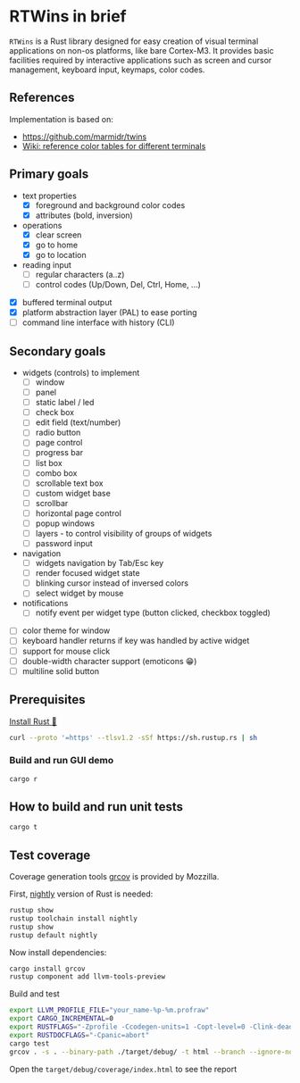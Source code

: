 # RTWins in brief

`RTWins` is a Rust library designed for easy creation of visual terminal applications on non-os platforms, like bare Cortex-M3.
It provides basic facilities required by interactive applications such as screen and cursor management, keyboard input, keymaps, color codes.

## References

Implementation is based on:

* <https://github.com/marmidr/twins>
* [Wiki: reference color tables for different terminals](https://en.m.wikipedia.org/wiki/ANSI_escape_code)

## Primary goals

* text properties
  * [x] foreground and background color codes
  * [x] attributes (bold, inversion)
* operations
  * [x] clear screen
  * [x] go to home
  * [x] go to location
* reading input
  * [ ] regular characters (a..z)
  * [ ] control codes (Up/Down, Del, Ctrl, Home, ...)
* [x] buffered terminal output
* [x] platform abstraction layer (PAL) to ease porting
* [ ] command line interface with history (CLI)

## Secondary goals

* widgets (controls) to implement
  * [ ] window
  * [ ] panel
  * [ ] static label / led
  * [ ] check box
  * [ ] edit field (text/number)
  * [ ] radio button
  * [ ] page control
  * [ ] progress bar
  * [ ] list box
  * [ ] combo box
  * [ ] scrollable text box
  * [ ] custom widget base
  * [ ] scrollbar
  * [ ] horizontal page control
  * [ ] popup windows
  * [ ] layers - to control visibility of groups of widgets
  * [ ] password input
* navigation
  * [ ] widgets navigation by Tab/Esc key
  * [ ] render focused widget state
  * [ ] blinking cursor instead of inversed colors
  * [ ] select widget by mouse
* notifications
  * [ ] notify event per widget type (button clicked, checkbox toggled)
* [ ] color theme for window
* [ ] keyboard handler returns if key was handled by active widget
* [ ] support for mouse click
* [ ] double-width character support (emoticons 😁)
* [ ] multiline solid button

## Prerequisites

[Install Rust 📖](https://www.rust-lang.org/tools/install)

```bash
curl --proto '=https' --tlsv1.2 -sSf https://sh.rustup.rs | sh
```

### Build and run GUI demo

```bash
cargo r
```

## How to build and run unit tests

```bash
cargo t
```

## Test coverage

Coverage generation tools [grcov](https://github.com/mozilla/grcov) is provided by Mozzilla.

First, [nightly](https://rust-lang.github.io/rustup/concepts/channels.html) version of Rust is needed:

```bash
rustup show
rustup toolchain install nightly
rustup show
rustup default nightly
```

Now install dependencies:

```bash
cargo install grcov
rustup component add llvm-tools-preview
```

Build and test

```bash
export LLVM_PROFILE_FILE="your_name-%p-%m.profraw"
export CARGO_INCREMENTAL=0
export RUSTFLAGS="-Zprofile -Ccodegen-units=1 -Copt-level=0 -Clink-dead-code -Coverflow-checks=off -Zpanic_abort_tests -Cpanic=abort"
export RUSTDOCFLAGS="-Cpanic=abort"
cargo test
grcov . -s . --binary-path ./target/debug/ -t html --branch --ignore-not-existing -o ./target/debug/coverage/
```

Open the `target/debug/coverage/index.html` to see the report
